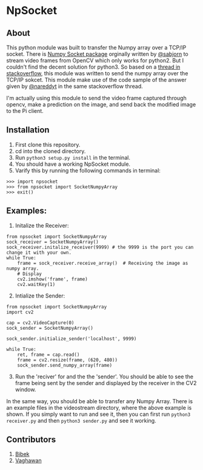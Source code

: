 # NpSocket
## About
This python module was built to transfer the Numpy array over a TCP/IP socket. There is [Numpy Socket package](https://github.com/sabjorn/NumpySocket)
orginally written by [@sabjorn](https://github.com/sabjorn/) to stream video frames from OpenCV  which only works for python2. But I couldn't find the decent solution for python3. So based on a [thread in stackoverflow](https://stackoverflow.com/questions/30988033/sending-live-video-frame-over-network-in-python-opencv), this module was written to send the numpy array over the TCP/IP sokcet. This module make use of the code sample of the answer given by [@nareddyt](https://stackoverflow.com/users/4402434/nareddyt) in the same stackoverflow thread. 

I'm actually using this module to send the video frame captured through opencv, make a prediction on the image, and send
back the modified image to the Pi client.

## Installation 
1. First clone this repository. 
2. cd into the cloned directory. 
3. Run `python3 setup.py install` in the terminal. 
4. You should have a working NpSocket module. 
5. Varify this by running the following commands in terminal: 
```
>>> import npsocket
>>> from npsocket import SocketNumpyArray
>>> exit() 

```
## Examples:
1. Initalize the Receiver: 
```
from npsocket import SocketNumpyArray
sock_receiver = SocketNumpyArray()
sock_receiver.initalize_receiver(9999) # the 9999 is the port you can change it with your own. 
while True:
    frame = sock_receiver.receive_array()  # Receiving the image as numpy array. 
    # Display
    cv2.imshow('frame', frame)
    cv2.waitKey(1)
```
2. Intialize the Sender: 
```
from npsocket import SocketNumpyArray
import cv2

cap = cv2.VideoCapture(0)
sock_sender = SocketNumpyArray()

sock_sender.initialize_sender('localhost', 9999)

while True:
    ret, frame = cap.read()
    frame = cv2.resize(frame, (620, 480))
    sock_sender.send_numpy_array(frame)
```
3. Run the 'reciver' for and the the 'sender'. You should be able to see the frame being sent by the sender and displayed by the receiver in the CV2 window. 

In the same way, you should be able to transfer any Numpy Array. There is an example files in the videostream directory, where the above example is shown. If you simply want to run and see it, then you can first run `python3 receiver.py` and then `python3 sender.py` and see it working. 

## Contributors
1. [Bibek](https://github.com/bbkchdhry)
2. [Vaghawan](https://github.com/vaghawan)
